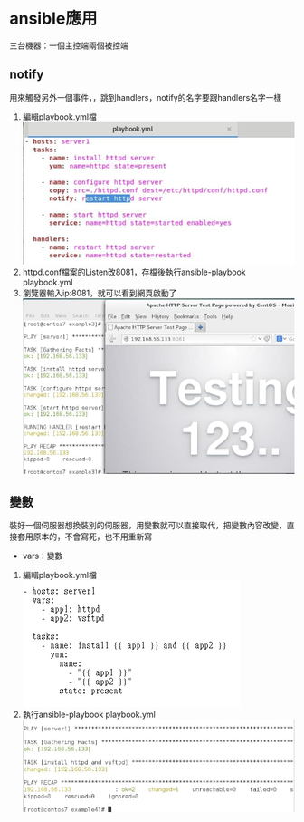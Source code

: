 # ansible應用
  
三台機器：一個主控端兩個被控端  
  
## notify
用來觸發另外一個事件，，跳到handlers，notify的名字要跟handlers名字一樣  
  
1. 編輯playbook.yml檔  
![image](https://github.com/fairy042026/109-linux-/blob/main/0519%E4%B8%8A%E8%AA%B2%E5%85%A7%E5%AE%B9/photo_2021-05-19_09-26-55.jpg)  
2. httpd.conf檔案的Listen改8081，存檔後執行ansible-playbook playbook.yml 
3. 瀏覽器輸入ip:8081，就可以看到網頁啟動了  
![image](https://github.com/fairy042026/109-linux-/blob/main/0519%E4%B8%8A%E8%AA%B2%E5%85%A7%E5%AE%B9/photo_2021-05-19_10-05-15.jpg)  
  
## 變數
裝好一個伺服器想換裝別的伺服器，用變數就可以直接取代，把變數內容改變，直接套用原本的，不會寫死，也不用重新寫  
  
* vars：變數
1. 編輯playbook.yml檔 
![image](https://github.com/fairy042026/109-linux-/blob/main/0519%E4%B8%8A%E8%AA%B2%E5%85%A7%E5%AE%B9/0519%E8%AE%8A%E6%95%B8.PNG)
2. 執行ansible-playbook playbook.yml  
![image](https://github.com/fairy042026/109-linux-/blob/main/0519%E4%B8%8A%E8%AA%B2%E5%85%A7%E5%AE%B9/photo_2021-05-19_10-30-45.jpg)  
